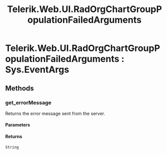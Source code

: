 ﻿---
title: Telerik.Web.UI.RadOrgChartGroupPopulationFailedArguments
page_title: Client-side API Reference
description: Client-side API Reference
---

# Telerik.Web.UI.RadOrgChartGroupPopulationFailedArguments : Sys.EventArgs 

## Methods

### get_errorMessage

Returns the error message sent from the server. 

#### Parameters

#### Returns

`String`